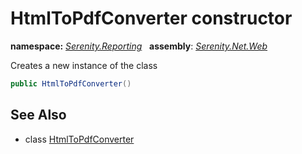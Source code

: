 # HtmlToPdfConverter constructor
**namespace:** *[Serenity.Reporting](../../README.md#serenity.reporting-namespace)*   **assembly**: *[Serenity.Net.Web](../../README.md)*

Creates a new instance of the class

```csharp
public HtmlToPdfConverter()
```

## See Also

* class [HtmlToPdfConverter](../HtmlToPdfConverter.md)